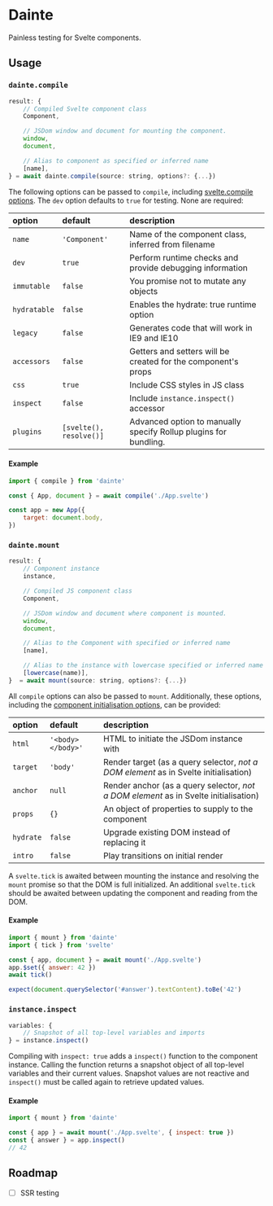 # Dainte

Painless testing for Svelte components.

## Usage

### `dainte.compile`

```js
result: {
    // Compiled Svelte component class
    Component,

    // JSDom window and document for mounting the component.
    window,
    document,

    // Alias to component as specified or inferred name
    [name],
} = await dainte.compile(source: string, options?: {...})
```

The following options can be passed to `compile`, including [svelte.compile options](https://svelte.dev/docs#svelte_compile).
The `dev` option defaults to `true` for testing. None are required:

| option       | default                 | description                                                      |
|:-------------|:------------------------|:-----------------------------------------------------------------|
| `name`       | `'Component'`           | Name of the component class, inferred from filename              |
| `dev`        | `true`                  | Perform runtime checks and provide debugging information         |
| `immutable`  | `false`                 | You promise not to mutate any objects                            |
| `hydratable` | `false`                 | Enables the hydrate: true runtime option                         |
| `legacy`     | `false`                 | Generates code that will work in IE9 and IE10                    |
| `accessors`  | `false`                 | Getters and setters will be created for the component's props    |
| `css`        | `true`                  | Include CSS styles in JS class                                   |
| `inspect`    | `false`                 | Include `instance.inspect()` accessor                            |
| `plugins`    | `[svelte(), resolve()]` | Advanced option to manually specify Rollup plugins for bundling. |

#### Example

```js
import { compile } from 'dainte'

const { App, document } = await compile('./App.svelte')

const app = new App({
    target: document.body,
})
```

### `dainte.mount`

```js
result: {
    // Component instance
    instance,

    // Compiled JS component class
    Component,

    // JSDom window and document where component is mounted.
    window,
    document,

    // Alias to the Component with specified or inferred name
    [name],

    // Alias to the instance with lowercase specified or inferred name
    [lowercase(name)],
}  = await mount(source: string, options?: {...})
```

All `compile` options can also be passed to `mount`. Additionally, these options, including the [component initialisation options](https://svelte.dev/docs#Creating_a_component), can be provided:

| option       | default                 | description                                                      |
|:-------------|:------------------------|:-----------------------------------------------------------------|
| `html`       | `'<body></body>'`       | HTML to initiate the JSDom instance with                         |
| `target`     | `'body'`                | Render target (as a query selector, *not a DOM element* as in Svelte initialisation) |
| `anchor`     | `null`                  | Render anchor (as a query selector, *not a DOM element* as in Svelte initialisation) |
| `props`      | `{}`                    | An object of properties to supply to the component               |
| `hydrate`    | `false`                 | Upgrade existing DOM instead of replacing it                     |
| `intro`      | `false`                 | Play transitions on initial render                               |

A `svelte.tick` is awaited between mounting the instance and resolving the `mount` promise so
that the DOM is full initialized. An additional `svelte.tick` should be awaited
between updating the component and reading from the DOM.

#### Example

```js
import { mount } from 'dainte'
import { tick } from 'svelte'

const { app, document } = await mount('./App.svelte')
app.$set({ answer: 42 })
await tick()

expect(document.querySelector('#answer').textContent).toBe('42')
```

### `instance.inspect`

```js
variables: {
    // Snapshot of all top-level variables and imports
} = instance.inspect()
```

Compiling with `inspect: true` adds a `inspect()` function to the component instance.
Calling the function returns a snapshot object of all top-level variables and their
current values. Snapshot values are not reactive and `inspect()` must be called
again to retrieve updated values.

#### Example

```js
import { mount } from 'dainte'

const { app } = await mount('./App.svelte', { inspect: true })
const { answer } = app.inspect()
// 42
```

## Roadmap

- [ ] SSR testing
